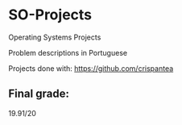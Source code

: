 # SO-Projects
Operating Systems Projects

Problem descriptions in Portuguese

Projects done with: https://github.com/crispantea

## Final grade:
19.91/20
